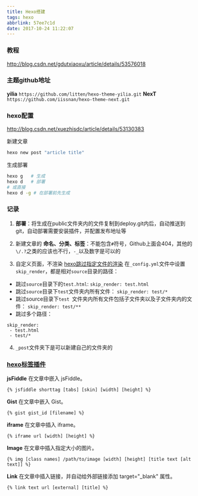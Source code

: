 ```yaml
---
title: Hexo搭建
tags: hexo
abbrlink: 57ee7c1d
date: 2017-10-24 11:22:07
---
```


### 教程
http://blog.csdn.net/gdutxiaoxu/article/details/53576018

### 主题github地址
__yilia__ `https://github.com/litten/hexo-theme-yilia.git`
__NexT__ `https://github.com/iissnan/hexo-theme-next.git`

### hexo配置
http://blog.csdn.net/xuezhisdc/article/details/53130383

新建文章
```bash
hexo new post "article title"
```
生成部署
```bash
hexo g   # 生成
hexo d   # 部署
# 或直接
hexo d -g # 在部署前先生成
```

### 记录
1. __部署__：将生成在public文件夹内的文件复制到deploy.git内后，自动推送到git，自动部署需要安装插件，并配置发布地址等

2. 新建文章的 __命名、分类、标签__：不能包含``#``符号，Github上面会404，其他的``\/.?``之类的应该也不行，``-_``以及数字是可以的

3. 自定义页面，不渲染
[hexo跳过指定文件的渲染](http://e12e.com/2016/06/05/hexo跳过指定文件的渲染/)
在`_config.yml`文件中设置`skip_render`，都是相对`source`目录的路径：
* 跳过`source`目录下的`test.html`:
```skip_render: test.html```
* 跳过`source`目录下`test`文件夹内所有文件：
```skip_render: test/*```
* 跳过source目录下`test `文件夹内所有文件包括子文件夹以及子文件夹内的文件：
```skip_render: test/**```
* 跳过多个路径：
```
skip_render:
 - test.html
 - test/*
```

4. `_post`文件夹下是可以新建自己的文件夹的

### [hexo标签插件](https://hexo.io/zh-cn/docs/tag-plugins.html)
__jsFiddle__
在文章中嵌入 jsFiddle。
```
{% jsfiddle shorttag [tabs] [skin] [width] [height] %}
```
__Gist__
在文章中嵌入 Gist。
```
{% gist gist_id [filename] %}
```
__iframe__
在文章中插入 iframe。
```
{% iframe url [width] [height] %}
```
__Image__
在文章中插入指定大小的图片。
```
{% img [class names] /path/to/image [width] [height] [title text [alt text]] %}
```
__Link__
在文章中插入链接，并自动给外部链接添加 target="_blank" 属性。
```
{% link text url [external] [title] %}
```